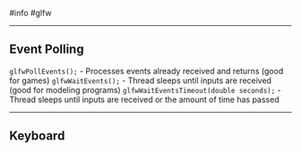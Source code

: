 #info #glfw
_________
## Event Polling
`glfwPollEvents();` - Processes events already received and returns (good for games)
`glfwWaitEvents();` - Thread sleeps until inputs are received (good for modeling programs)
`glfwWaitEventsTimeout(double seconds);` - Thread sleeps until inputs are received or the amount of time has passed
_________
## Keyboard
